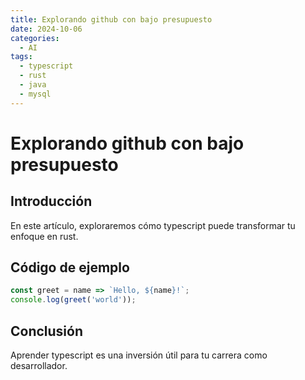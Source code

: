 ```yaml
---
title: Explorando github con bajo presupuesto
date: 2024-10-06
categories:
  - AI
tags:
  - typescript
  - rust
  - java
  - mysql
---
```


# Explorando github con bajo presupuesto

## Introducción

En este artículo, exploraremos cómo typescript puede transformar tu enfoque en rust.

## Código de ejemplo

```javascript
const greet = name => `Hello, ${name}!`;
console.log(greet('world'));
```

## Conclusión

Aprender typescript es una inversión útil para tu carrera como desarrollador.